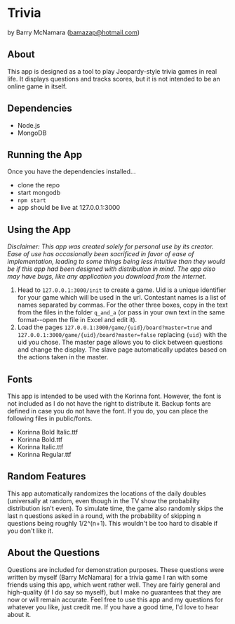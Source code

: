 # Trivia

by Barry McNamara (bamazap@hotmail.com)

## About
This app is designed as a tool to play Jeopardy-style trivia games in real
life. It displays questions and tracks scores, but it is not intended to be
an online game in itself.

## Dependencies
* Node.js
* MongoDB

## Running the App 
Once you have the dependencies installed...
* clone the repo
* start mongodb
* `npm start`
* app should be live at 127.0.0.1:3000

## Using the App
*Disclaimer: This app was created solely for personal use by its creator. Ease
of use has occasionally been sacrificed in favor of ease of implementation,
leading to some things being less intuitive than they would be if this app had
been designed with distribution in mind. The app also may have bugs, like any
application you download from the internet.*  

1. Head to `127.0.0.1:3000/init` to create a game. Uid is a unique identifier
for your game which will be used in the url. Contestant names is a list of names
separated by commas. For the other three boxes, copy in the text from the files
in the folder `q_and_a` (or pass in your own text in the same format--open the
file in Excel and edit it).
2. Load the pages `127.0.0.1:3000/game/{uid}/board?master=true` and
   `127.0.0.1:3000/game/{uid}/board?master=false` replacing `{uid}` with the
   uid you chose. The master page allows you to click between questions and
   change the display. The slave page automatically updates based on the
   actions taken in the master.

## Fonts
This app is intended to be used with the Korinna font. However, the font is not
included as I do not have the right to distribute it. Backup fonts are defined
in case you do not have the font. If you do, you can place the following files
in public/fonts.
* Korinna Bold Italic.ttf
* Korinna Bold.ttf
* Korinna Italic.ttf
* Korinna Regular.ttf

## Random Features
This app automatically randomizes the locations of the daily doubles
(universally at random, even though in the TV show the probability distribution
isn't even). To simulate time, the game also randomly skips the last n questions
asked in a round, with the probability of skipping n questions being roughly
1/2^(n+1). This wouldn't be too hard to disable if you don't like it.

## About the Questions
Questions are included for demonstration purposes. These questions were written
by myself (Barry McNamara) for a trivia game I ran with some friends using this
app, which went rather well. They are fairly general and high-quality (if I do
say so myself), but I make no guarantees that they are now or will remain
accurate. Feel free to use this app and my questions for whatever you like,
just credit me. If you have a good time, I'd love to hear about it.
